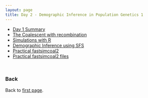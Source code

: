 ```yaml
---
layout: page
title: Day 2 - Demographic Inference in Population Genetics 1
---
```


* [Day 1 Summary](./day2_day1-summary.md)
* [The Coalescent with recombination](../assets/DAY_2_CoalescentRecomb.pdf)
* [Simulations with R](../src/R/coalRecombTrees.R)
* [Demographic Inference using SFS](../assets/Fastsimcoal2_SFSbasedInference.pdf)
* [Practical fastsimcoal2](./PracticalFastsimcoal2.html)
* [Practical fastsimcoal2 files](../assets/Fastsimcoal_practical.zip)

<br/>

### Back

Back to [first page](../index.md).
